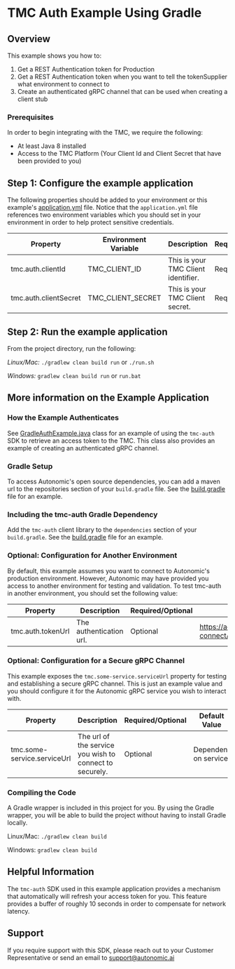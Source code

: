 # TMC Auth Example Using Gradle

## Overview

This example shows you how to:

 1. Get a REST Authentication token for Production
 2. Get a REST Authentication token when you want to tell the tokenSupplier what environment to connect to
 3. Create an authenticated gRPC channel that can be used when creating a client stub

### Prerequisites

In order to begin integrating with the TMC, we require the following:

- At least Java 8 installed
- Access to the TMC Platform (Your Client Id and Client Secret that have been provided to you)

## Step 1: Configure the example application

The following properties should be added to your environment or this example's [application.yml](src/main/resources/application.yml) file. Notice that the `application.yml` file references two environment variables which you should set in your environment in order to help protect sensitive credentials.

|Property|Environment Variable|Description|Required/Optional|
|------|------|------|-----------------------|
|tmc.auth.clientId|TMC_CLIENT_ID|This is your TMC Client identifier.|Required|
|tmc.auth.clientSecret|TMC_CLIENT_SECRET|This is your TMC Client secret.|Required|

## Step 2: Run the example application

From the project directory, run the following:

*Linux/Mac:* `./gradlew clean build run` or `./run.sh`

*Windows:* `gradlew clean build run` or `run.bat`

## More information on the Example Application

### How the Example Authenticates
See [GradleAuthExample.java](src/main/java/com/autonomic/tmc/example/auth/GradleAuthExample.java) class for an example of using the `tmc-auth` SDK to retrieve an access token to the TMC. This class also provides an example of creating an authenticated gRPC channel.

### Gradle Setup

To access Autonomic's open source dependencies, you can add a maven url to the repositories section of your `build.gradle` file.  See the [build.gradle](build.gradle) file for an example.

### Including the tmc-auth Gradle Dependency

Add the `tmc-auth` client library to the `dependencies` section of your `build.gradle`. See the [build.gradle](build.gradle) file for an example.

### Optional: Configuration for Another Environment

By default, this example assumes you want to connect to Autonomic's production environment.  However, Autonomic may have provided you access to another environment for testing and validation. To test tmc-auth in another environment, you should set the following value:

Property|Description|Required/Optional|Default Value|
|------|------|-----------------------|------|
|tmc.auth.tokenUrl|The authentication url.|Optional|https://accounts.autonomic.ai/auth/realms/iam/protocol/openid-connect/token|

### Optional: Configuration for a Secure gRPC Channel

This example exposes the `tmc.some-service.serviceUrl` property for testing and establishing a secure gRPC channel. This is just an example value and you should configure it for the Autonomic gRPC service you wish to interact with.

Property|Description|Required/Optional|Default Value|
|------|------|-----------------------|------|
|tmc.some-service.serviceUrl|The url of the service you wish to connect to securely.|Optional| Dependent on service. |

### Compiling the Code

A Gradle wrapper is included in this project for you. By using the Gradle wrapper, you will be able to build the project without having to install Gradle locally.

Linux/Mac: `./gradlew clean build`

Windows: `gradlew clean build`

## Helpful Information

The `tmc-auth` SDK used in this example application provides a mechanism that automatically will refresh your access token for you. This feature provides a buffer of roughly 10 seconds in order to compensate for network latency.

## Support

If you require support with this SDK, please reach out to your Customer Representative or send an email to support@autonomic.ai
